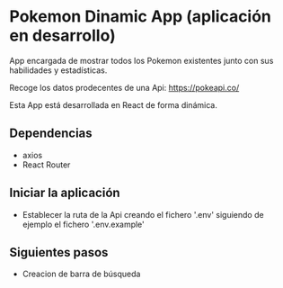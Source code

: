 # Pokemon Dinamic App (aplicación en desarrollo)

App encargada de mostrar todos los Pokemon existentes junto con sus habilidades
y estadísticas.

Recoge los datos prodecentes de una Api: https://pokeapi.co/

Esta App está desarrollada en React de forma dinámica.

## Dependencias

- axios
- React Router

## Iniciar la aplicación

- Establecer la ruta de la Api creando el fichero '.env' siguiendo de ejemplo el
  fichero '.env.example'

## Siguientes pasos

- Creacion de barra de búsqueda
